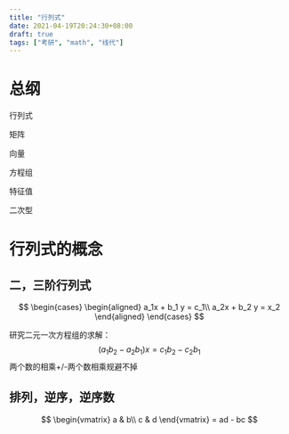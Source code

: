 ```yaml
---
title: "行列式"
date: 2021-04-19T20:24:30+08:00
draft: true
tags: ["考研", "math", "线代"]
---
```


# 总纲

行列式

矩阵

向量

方程组

特征值

二次型

# 行列式的概念

## 二，三阶行列式

$$
\begin{cases}
\begin{aligned}
a_1x + b_1 y = c_1\\
a_2x + b_2 y = x_2
\end{aligned}
\end{cases}
$$

研究二元一次方程组的求解：
$$
(a_1b_2 - a_2 b_1)x = c_1b_2 - c_2 b_1
$$
两个数的相乘+/-两个数相乘规避不掉



## 排列，逆序，逆序数

$$
\begin{vmatrix}
a & b\\
c & d
\end{vmatrix} = ad - bc
$$



